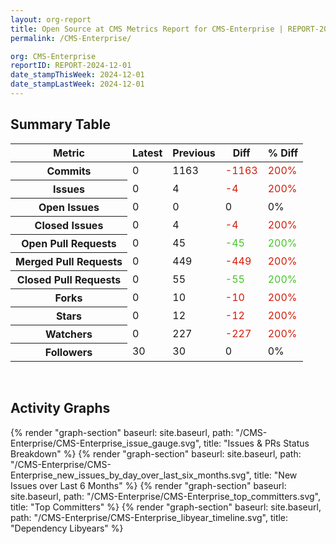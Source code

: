 ```yaml
---
layout: org-report
title: Open Source at CMS Metrics Report for CMS-Enterprise | REPORT-2024-12-01
permalink: /CMS-Enterprise/

org: CMS-Enterprise
reportID: REPORT-2024-12-01
date_stampThisWeek: 2024-12-01
date_stampLastWeek: 2024-12-01
---
```

<div class="summary-table">
  <table class="usa-table usa-table--borderless">
    <h2> Summary Table </h2>
    <thead>
      <tr>
        <th scope="col">Metric</th>
        <th scope="col">Latest</th>
        <th scope="col">Previous</th>
        <th scope="col">Diff</th>
        <th scope="col">% Diff</th>
      </tr>
    </thead>
    <tbody>
      <tr>
        <th scope="row">Commits</th>
        <td>0</td>
        <td>1163</td>
        <td style="color: #d31c08" >-1163</td>
        <td style="color: #d31c08" >200%</td>
      </tr>
      <tr>
        <th scope="row">Issues</th>
        <td>0</td>
        <td>4</td>
        <td style="color: #d31c08" >-4</td>
        <td style="color: #d31c08" >200%</td>
      </tr>
      <tr>
        <th scope="row">Open Issues</th>
        <td>0</td>
        <td>0</td>
        <td style="" >0</td>
        <td style="" >0%</td>
      </tr>
      <tr>
        <th scope="row">Closed Issues</th>
        <td>0</td>
        <td>4</td>
        <td style="color: #d31c08" >-4</td>
        <td style="color: #d31c08" >200%</td>
      </tr>
      <tr>
        <th scope="row">Open Pull Requests</th>
        <td>0</td>
        <td>45</td>
        <td style="color: #45c527" >-45</td>
        <td style="color: #45c527" >200%</td>
      </tr>
      <tr>
        <th scope="row">Merged Pull Requests</th>
        <td>0</td>
        <td>449</td>
        <td style="color: #d31c08" >-449</td>
        <td style="color: #d31c08" >200%</td>
      </tr>
      <tr>
        <th scope="row">Closed Pull Requests</th>
        <td>0</td>
        <td>55</td>
        <td style="color: #45c527" >-55</td>
        <td style="color: #45c527" >200%</td>
      </tr>
      <tr>
        <th scope="row">Forks</th>
        <td>0</td>
        <td>10</td>
        <td style="color: #d31c08" >-10</td>
        <td style="color: #d31c08" >200%</td>
      </tr>
      <tr>
        <th scope="row">Stars</th>
        <td>0</td>
        <td>12</td>
        <td style="color: #d31c08" >-12</td>
        <td style="color: #d31c08" >200%</td>
      </tr>
      <tr>
        <th scope="row">Watchers</th>
        <td>0</td>
        <td>227</td>
        <td style="color: #d31c08" >-227</td>
        <td style="color: #d31c08" >200%</td>
      </tr>
      <tr>
        <th scope="row">Followers</th>
        <td>30</td>
        <td>30</td>
        <td style="" >0</td>
        <td style="" >0%</td>
      </tr>
    </tbody>
  </table>
</div>
<div class="graph-container">
  <br>
  <h2>Activity Graphs</h2>
  <div class="all-graphs">
    <!--- Issues/PRs Status Breakdown Graph -->
    {% render "graph-section" baseurl: site.baseurl, path: "/CMS-Enterprise/CMS-Enterprise_issue_gauge.svg", title: "Issues & PRs Status Breakdown" %}
    <!-- New Issues over Last 6 Months -->
    {% render "graph-section" baseurl: site.baseurl, path: "/CMS-Enterprise/CMS-Enterprise_new_issues_by_day_over_last_six_months.svg", title: "New Issues over Last 6 Months" %}
    <!-- Top Committers Bar Graph -->
    {% render "graph-section" baseurl: site.baseurl, path: "/CMS-Enterprise/CMS-Enterprise_top_committers.svg", title: "Top Committers" %}
    <!-- Libyear Timeline Graph -->
    {% render "graph-section" baseurl: site.baseurl, path: "/CMS-Enterprise/CMS-Enterprise_libyear_timeline.svg", title: "Dependency Libyears" %}
  </div>
</div>